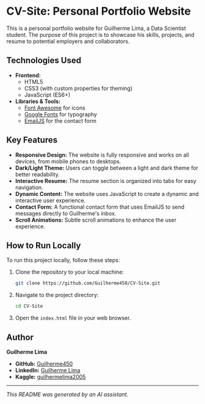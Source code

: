 # CV-Site: Personal Portfolio Website

This is a personal portfolio website for Guilherme Lima, a Data Scientist student. The purpose of this project is to showcase his skills, projects, and resume to potential employers and collaborators.

## Technologies Used

*   **Frontend:**
    *   HTML5
    *   CSS3 (with custom properties for theming)
    *   JavaScript (ES6+)
*   **Libraries & Tools:**
    *   [Font Awesome](https://fontawesome.com/) for icons
    *   [Google Fonts](https://fonts.google.com/) for typography
    *   [EmailJS](https://www.emailjs.com/) for the contact form

## Key Features

*   **Responsive Design:** The website is fully responsive and works on all devices, from mobile phones to desktops.
*   **Dark/Light Theme:** Users can toggle between a light and dark theme for better readability.
*   **Interactive Resume:** The resume section is organized into tabs for easy navigation.
*   **Dynamic Content:** The website uses JavaScript to create a dynamic and interactive user experience.
*   **Contact Form:** A functional contact form that uses EmailJS to send messages directly to Guilherme's inbox.
*   **Scroll Animations:** Subtle scroll animations to enhance the user experience.

## How to Run Locally

To run this project locally, follow these steps:

1.  Clone the repository to your local machine:
    ```bash
    git clone https://github.com/Guilherme450/CV-Site.git
    ```
2.  Navigate to the project directory:
    ```bash
    cd CV-Site
    ```
3.  Open the `index.html` file in your web browser.

## Author

**Guilherme Lima**

*   **GitHub:** [Guilherme450](https://github.com/Guilherme450)
*   **LinkedIn:** [Guilherme Lima](https://www.linkedin.com/in/guilherme-lima-34857a302/)
*   **Kaggle:** [guilhermelima2005](https://www.kaggle.com/guilhermelima2005)

---

*This README was generated by an AI assistant.*
